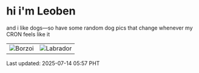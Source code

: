 # hi i'm Leoben

and i like dogs—so have some random dog pics that change whenever my CRON feels like it

|  |  |
|--------|----------|
| ![Borzoi](https://random-dog-vercel.vercel.app/api/random-borzoi?v=1752443849) | ![Labrador](https://random-dog-vercel.vercel.app/api/random-labrador?v=1752443849) |

Last updated: 2025-07-14 05:57 PHT
